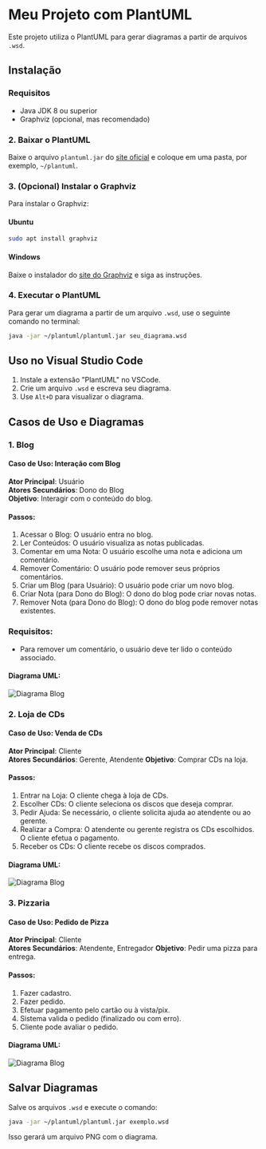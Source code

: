 # Meu Projeto com PlantUML

Este projeto utiliza o PlantUML para gerar diagramas a partir de arquivos `.wsd`.

## Instalação

### Requisitos

- Java JDK 8 ou superior
- Graphviz (opcional, mas recomendado)

### 2. Baixar o PlantUML

Baixe o arquivo `plantuml.jar` do [site oficial](https://plantuml.com/download) e coloque em uma pasta, por exemplo, `~/plantuml`.

### 3. (Opcional) Instalar o Graphviz

Para instalar o Graphviz:

#### Ubuntu

```bash
sudo apt install graphviz
```

#### Windows

Baixe o instalador do [site do Graphviz](https://graphviz.gitlab.io/_pages/Download/Download.html) e siga as instruções.

### 4. Executar o PlantUML

Para gerar um diagrama a partir de um arquivo `.wsd`, use o seguinte comando no terminal:

```bash
java -jar ~/plantuml/plantuml.jar seu_diagrama.wsd
```

## Uso no Visual Studio Code

1. Instale a extensão "PlantUML" no VSCode.
2. Crie um arquivo `.wsd` e escreva seu diagrama.
3. Use `Alt+D` para visualizar o diagrama.

## Casos de Uso e Diagramas

### 1. Blog

#### Caso de Uso: Interação com Blog
**Ator Principal**: Usuário  
**Atores Secundários**: Dono do Blog  
**Objetivo**: Interagir com o conteúdo do blog.

#### Passos:
1. Acessar o Blog: O usuário entra no blog.
2. Ler Conteúdos: O usuário visualiza as notas publicadas.
3. Comentar em uma Nota: O usuário escolhe uma nota e adiciona um comentário.
4. Remover Comentário: O usuário pode remover seus próprios comentários.
5. Criar um Blog (para Usuário): O usuário pode criar um novo blog.
6. Criar Nota (para Dono do Blog): O dono do blog pode criar novas notas.
7. Remover Nota (para Dono do Blog): O dono do blog pode remover notas existentes.

### Requisitos:
- Para remover um comentário, o usuário deve ter lido o conteúdo associado.

#### Diagrama UML:
![Diagrama Blog](./imagens/blogUML.png)

### 2. Loja de CDs

#### Caso de Uso: Venda de CDs
**Ator Principal**: Cliente  
**Atores Secundários**: Gerente, Atendente 
**Objetivo**: Comprar CDs na loja.

#### Passos:
1. Entrar na Loja: O cliente chega à loja de CDs.
2. Escolher CDs: O cliente seleciona os discos que deseja comprar.
3. Pedir Ajuda: Se necessário, o cliente solicita ajuda ao atendente ou ao gerente.
4. Realizar a Compra: O atendente ou gerente registra os CDs escolhidos. O cliente efetua o pagamento.
5. Receber os CDs: O cliente recebe os discos comprados.

#### Diagrama UML:
![Diagrama Blog](./imagens/loja_cdUML.png)

### 3. Pizzaria

#### Caso de Uso: Pedido de Pizza
**Ator Principal**: Cliente  
**Atores Secundários**: Atendente, Entregador
**Objetivo**: Pedir uma pizza para entrega.

#### Passos:
1. Fazer cadastro.
2. Fazer pedido.
3. Efetuar pagamento pelo cartão ou à vista/pix.
4. Sistema valida o pedido (finalizado ou com erro).
5. Cliente pode avaliar o pedido.

#### Diagrama UML:
![Diagrama Blog](./imagens/pizzariaUML.png)

## Salvar Diagramas

Salve os arquivos `.wsd` e execute o comando:

```bash
java -jar ~/plantuml/plantuml.jar exemplo.wsd
```

Isso gerará um arquivo PNG com o diagrama.